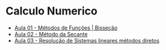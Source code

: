 # Calculo Numerico

- [Aula 01 - Métodos de Funções | Bisseção](./July_15/)
- [Aula 02 - Método da Secante](./August_5/)
- [Aula 03 - Resolução de Sistemas lineares métodos diretos](./August_12/)
